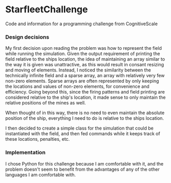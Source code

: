 # StarfleetChallenge
Code and information for a programming challenge from CognitiveScale

### Design decisions
My first decision upon reading the problem was how to represent the field while running the simulation.
Given the output requirement of printing the field relative to the ships location, the idea of maintaining an array similar to the way it is given was unattractive, as this would result in consant resizing and moving of elements.
Instead, I noticed the similarity between the technically infinite field and a sparse array, an array with relatively very few non-zero elements.
Sparse arrays are often represented by only keeping the locations and values of non-zero elements, for convenience and efficiency.
Going beyond this, since the firing patterns and field printing are considered relative to the ship's location, it made sense to only maintain the relative positions of the mines as well.

When thought of in this way, there is no need to even maintain the absolute position of the ship, everything I need to do is relative to the ships location.

I then decided to create a simple class for the simulation that could be instantiated with the field, and then fed commands while it keeps track of these locations, penalties, etc.


### Implementation
I chose Python for this challenge because I am comfortable with it, and the problem doesn't seem to benefit from the advantages of any of the other languages I am comfortable with.
